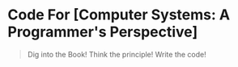 Code For [Computer Systems: A Programmer's Perspective]
=======================================================

> Dig into the Book! 
> Think the principle!
> Write the code! 
